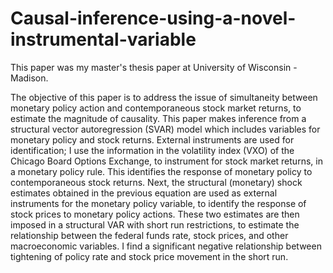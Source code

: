 # Causal-inference-using-a-novel-instrumental-variable

This paper was my master's thesis paper at University of Wisconsin - Madison.

The objective of this paper is to address the issue of simultaneity between monetary policy
action and contemporaneous stock market returns, to estimate the magnitude of causality.
This paper makes inference from a structural vector autoregression (SVAR) model which includes
variables for monetary policy and stock returns. External instruments are used for
identification; I use the information in the volatility index (VXO) of the Chicago Board Options
Exchange, to instrument for stock market returns, in a monetary policy rule. This identifies
the response of monetary policy to contemporaneous stock returns. Next, the structural
(monetary) shock estimates obtained in the previous equation are used as external instruments
for the monetary policy variable, to identify the response of stock prices to monetary policy
actions. These two estimates are then imposed in a structural VAR with short run restrictions,
to estimate the relationship between the federal funds rate, stock prices, and other macroeconomic
variables. I find a significant negative relationship between tightening of policy rate
and stock price movement in the short run.
